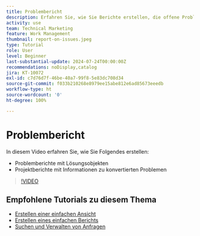 ```yaml
---
title: Problembericht
description: Erfahren Sie, wie Sie Berichte erstellen, die offene Probleme und Konvertierungsinformationen aufführen.
activity: use
team: Technical Marketing
feature: Work Management
thumbnail: report-on-issues.jpeg
type: Tutorial
role: User
level: Beginner
last-substantial-update: 2024-07-24T00:00:00Z
recommendations: noDisplay,catalog
jira: KT-10072
exl-id: c7d76d7f-46be-40a7-99f8-5e83dc708d34
source-git-commit: f033b210268e8979ee15abe812e6ad85673eeedb
workflow-type: ht
source-wordcount: '0'
ht-degree: 100%

---
```


# Problembericht

In diesem Video erfahren Sie, wie Sie Folgendes erstellen:

* Problemberichte mit Lösungsobjekten
* Projektberichte mit Informationen zu konvertierten Problemen


>[!VIDEO](https://video.tv.adobe.com/v/3432002/?quality=12&learn=on)


## Empfohlene Tutorials zu diesem Thema

* [Erstellen einer einfachen Ansicht](/help/reporting/basic-reporting/create-a-basic-view.md)
* [Erstellen eines einfachen Berichts](/help/reporting/basic-reporting/create-a-simple-report.md)
* [Suchen und Verwalten von Anfragen](/help/manage-work/issues-requests/find-requests.md)


